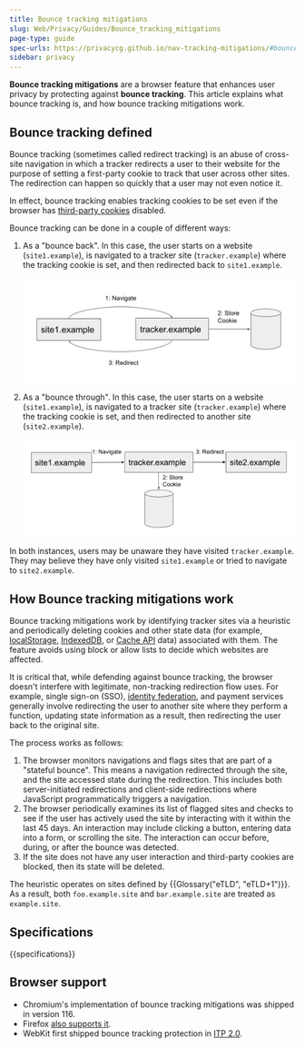 ```yaml
---
title: Bounce tracking mitigations
slug: Web/Privacy/Guides/Bounce_tracking_mitigations
page-type: guide
spec-urls: https://privacycg.github.io/nav-tracking-mitigations/#bounce-tracking-mitigations
sidebar: privacy
---
```


**Bounce tracking mitigations** are a browser feature that enhances user privacy by protecting against **bounce tracking**. This article explains what bounce tracking is, and how bounce tracking mitigations work.

## Bounce tracking defined

Bounce tracking (sometimes called redirect tracking) is an abuse of cross-site navigation in which a tracker redirects a user to their website for the purpose of setting a first-party cookie to track that user across other sites. The redirection can happen so quickly that a user may not even notice it.

In effect, bounce tracking enables tracking cookies to be set even if the browser has [third-party cookies](/en-US/docs/Web/Privacy/Guides/Third-party_cookies) disabled.

Bounce tracking can be done in a couple of different ways:

1. As a "bounce back". In this case, the user starts on a website (`site1.example`), is navigated to a tracker site (`tracker.example`) where the tracking cookie is set, and then redirected back to `site1.example`.

   ![An illustration of a bounce back example](bounce-back.png)

2. As a "bounce through". In this case, the user starts on a website (`site1.example`), is navigated to a tracker site (`tracker.example`) where the tracking cookie is set, and then redirected to another site (`site2.example`).

   ![An illustration of a bounce through example](bounce-through.png)

In both instances, users may be unaware they have visited `tracker.example`. They may believe they have only visited `site1.example` or tried to navigate to `site2.example`.

## How Bounce tracking mitigations work

Bounce tracking mitigations work by identifying tracker sites via a heuristic and periodically deleting cookies and other state data (for example, [localStorage](/en-US/docs/Web/API/Web_Storage_API), [IndexedDB](/en-US/docs/Web/API/IndexedDB_API), or [Cache API](/en-US/docs/Web/API/CacheStorage) data) associated with them. The feature avoids using block or allow lists to decide which websites are affected.

It is critical that, while defending against bounce tracking, the browser doesn't interfere with legitimate, non-tracking redirection flow uses. For example, single sign-on (SSO), [identity federation](/en-US/docs/Web/API/FedCM_API#fedcm_concepts), and payment services generally involve redirecting the user to another site where they perform a function, updating state information as a result, then redirecting the user back to the original site.

The process works as follows:

1. The browser monitors navigations and flags sites that are part of a "stateful bounce". This means a navigation redirected through the site, and the site accessed state during the redirection. This includes both server-initiated redirections and client-side redirections where JavaScript programmatically triggers a navigation.
2. The browser periodically examines its list of flagged sites and checks to see if the user has actively used the site by interacting with it within the last 45 days. An interaction may include clicking a button, entering data into a form, or scrolling the site. The interaction can occur before, during, or after the bounce was detected.
3. If the site does not have any user interaction and third-party cookies are blocked, then its state will be deleted.

The heuristic operates on sites defined by {{Glossary("eTLD", "eTLD+1")}}. As a result, both `foo.example.site` and `bar.example.site` are treated as `example.site`.

## Specifications

{{specifications}}

## Browser support

- Chromium's implementation of bounce tracking mitigations was shipped in version 116.
- Firefox [also supports it](https://firefox-source-docs.mozilla.org/toolkit/components/antitracking/anti-tracking/bounce-tracking-protection/).
- WebKit first shipped bounce tracking protection in [ITP 2.0](https://webkit.org/blog/8311/intelligent-tracking-prevention-2-0/).
